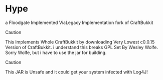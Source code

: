 # Hype
a Floodgate Implemented ViaLegacy Implementation fork of CraftBukkit

> [!CAUTION]
> This Implements Whole CraftBukkit by downloading Very Lowest c0.0.15 Version of CraftBukkit. i understand this breaks GPL Set By Wesley Wolfe. Sorry Wolfe, but i have to use the jar for building.

> [!CAUTION]
> This JAR is Unsafe and it could get your system infected with Log4J! 
